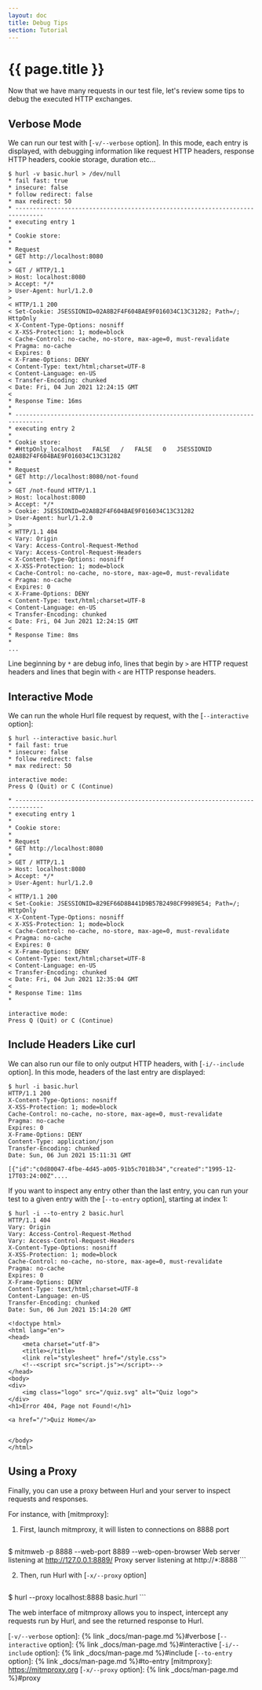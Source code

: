 ```yaml
---
layout: doc
title: Debug Tips
section: Tutorial
---
```

# {{ page.title }}

Now that we have many requests in our test file, let's review some tips to debug the executed HTTP exchanges.

## Verbose Mode

We can run our test with [`-v/--verbose` option]. In this mode, each entry is displayed, with debugging 
information like request HTTP headers, response HTTP headers, cookie storage, duration etc...

```shell
$ hurl -v basic.hurl > /dev/null
* fail fast: true
* insecure: false
* follow redirect: false
* max redirect: 50
* ------------------------------------------------------------------------------
* executing entry 1
* 
* Cookie store:
* 
* Request
* GET http://localhost:8080
* 
> GET / HTTP/1.1
> Host: localhost:8080
> Accept: */*
> User-Agent: hurl/1.2.0
> 
< HTTP/1.1 200 
< Set-Cookie: JSESSIONID=02A8B2F4F604BAE9F016034C13C31282; Path=/; HttpOnly
< X-Content-Type-Options: nosniff
< X-XSS-Protection: 1; mode=block
< Cache-Control: no-cache, no-store, max-age=0, must-revalidate
< Pragma: no-cache
< Expires: 0
< X-Frame-Options: DENY
< Content-Type: text/html;charset=UTF-8
< Content-Language: en-US
< Transfer-Encoding: chunked
< Date: Fri, 04 Jun 2021 12:24:15 GMT
< 
* Response Time: 16ms
* 
* ------------------------------------------------------------------------------
* executing entry 2
* 
* Cookie store:
* #HttpOnly_localhost	FALSE	/	FALSE	0	JSESSIONID	02A8B2F4F604BAE9F016034C13C31282
* 
* Request
* GET http://localhost:8080/not-found
* 
> GET /not-found HTTP/1.1
> Host: localhost:8080
> Accept: */*
> Cookie: JSESSIONID=02A8B2F4F604BAE9F016034C13C31282
> User-Agent: hurl/1.2.0
> 
< HTTP/1.1 404 
< Vary: Origin
< Vary: Access-Control-Request-Method
< Vary: Access-Control-Request-Headers
< X-Content-Type-Options: nosniff
< X-XSS-Protection: 1; mode=block
< Cache-Control: no-cache, no-store, max-age=0, must-revalidate
< Pragma: no-cache
< Expires: 0
< X-Frame-Options: DENY
< Content-Type: text/html;charset=UTF-8
< Content-Language: en-US
< Transfer-Encoding: chunked
< Date: Fri, 04 Jun 2021 12:24:15 GMT
< 
* Response Time: 8ms
* 
...
```

Line beginning by `*` are debug info, lines that begin by `>` are HTTP request headers and lines that begin with
`<` are HTTP response headers.

## Interactive Mode

We can run the whole Hurl file request by request, with the [`--interactive` option]:

```shell
$ hurl --interactive basic.hurl
* fail fast: true
* insecure: false
* follow redirect: false
* max redirect: 50

interactive mode:
Press Q (Quit) or C (Continue)

* ------------------------------------------------------------------------------
* executing entry 1
* 
* Cookie store:
* 
* Request
* GET http://localhost:8080
* 
> GET / HTTP/1.1
> Host: localhost:8080
> Accept: */*
> User-Agent: hurl/1.2.0
> 
< HTTP/1.1 200 
< Set-Cookie: JSESSIONID=829EF66D8B441D9B57B2498CF9989E54; Path=/; HttpOnly
< X-Content-Type-Options: nosniff
< X-XSS-Protection: 1; mode=block
< Cache-Control: no-cache, no-store, max-age=0, must-revalidate
< Pragma: no-cache
< Expires: 0
< X-Frame-Options: DENY
< Content-Type: text/html;charset=UTF-8
< Content-Language: en-US
< Transfer-Encoding: chunked
< Date: Fri, 04 Jun 2021 12:35:04 GMT
< 
* Response Time: 11ms
* 

interactive mode:
Press Q (Quit) or C (Continue)
```

## Include Headers Like curl

We can also run our file to only output HTTP headers, with [`-i/--include` option].
In this mode, headers of the last entry are displayed:

```shell
$ hurl -i basic.hurl
HTTP/1.1 200
X-Content-Type-Options: nosniff
X-XSS-Protection: 1; mode=block
Cache-Control: no-cache, no-store, max-age=0, must-revalidate
Pragma: no-cache
Expires: 0
X-Frame-Options: DENY
Content-Type: application/json
Transfer-Encoding: chunked
Date: Sun, 06 Jun 2021 15:11:31 GMT

[{"id":"c0d80047-4fbe-4d45-a005-91b5c7018b34","created":"1995-12-17T03:24:00Z"....
```

If you want to inspect any entry other than the last entry, you can run your test to a 
given entry with the [`--to-entry` option], starting at index 1:

```shell
$ hurl -i --to-entry 2 basic.hurl
HTTP/1.1 404
Vary: Origin
Vary: Access-Control-Request-Method
Vary: Access-Control-Request-Headers
X-Content-Type-Options: nosniff
X-XSS-Protection: 1; mode=block
Cache-Control: no-cache, no-store, max-age=0, must-revalidate
Pragma: no-cache
Expires: 0
X-Frame-Options: DENY
Content-Type: text/html;charset=UTF-8
Content-Language: en-US
Transfer-Encoding: chunked
Date: Sun, 06 Jun 2021 15:14:20 GMT

<!doctype html>
<html lang="en">
<head>
    <meta charset="utf-8">
    <title></title>
    <link rel="stylesheet" href="/style.css">
    <!--<script src="script.js"></script>-->
</head>
<body>
<div>
    <img class="logo" src="/quiz.svg" alt="Quiz logo">
</div>
<h1>Error 404, Page not Found!</h1>

<a href="/">Quiz Home</a>


</body>
</html>
```

## Using a Proxy

Finally, you can use a proxy between Hurl and your server to inspect requests and responses.

For instance, with [mitmproxy]:

1. First, launch mitmproxy, it will listen to connections on 8888 port

    ```shell
$ mitmweb -p 8888 --web-port 8889 --web-open-browser
Web server listening at http://127.0.0.1:8889/
Proxy server listening at http://*:8888
    ```

2. Then, run Hurl with [`-x/--proxy` option]

    ```shell
$ hurl --proxy localhost:8888 basic.hurl
    ```

The web interface of mitmproxy allows you to inspect, intercept any requests run by Hurl, and see
the returned response to Hurl.


[`-v/--verbose` option]: {% link _docs/man-page.md %}#verbose
[`--interactive` option]: {% link _docs/man-page.md %}#interactive
[`-i/--include` option]: {% link _docs/man-page.md %}#include
[`--to-entry` option]: {% link _docs/man-page.md %}#to-entry
[mitmproxy]: https://mitmproxy.org
[`-x/--proxy` option]: {% link _docs/man-page.md %}#proxy
